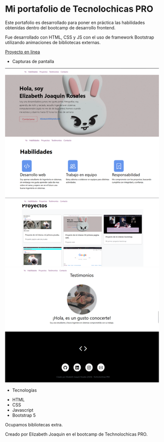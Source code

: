 # Mi portafolio de Tecnolochicas PRO

Este portafolio es desarrollado para poner en práctica las habilidades obtenidas dentro del bootcamp de desarrollo frontend.

Fue desarrollado con HTML, CSS y JS con el uso de framework Bootstrap utilizando animaciones de bibliotecas externas.

[Proyecto en linea](https://main--verdant-torrone-6cb545.netlify.app/)

- Capturas de pantalla


![Sección Yo](absset/1.png)
![Sección Yo](absset/Habilidades.png)
![Sección Yo](absset/Proyectos.png)
![Sección Yo](absset/testimonios.png)
![Sección Yo](absset/creditos.png)


- Tecnologías

* HTML
* CSS
* Javascript
* Bootstrap 5

Ocupamos bibliotecas extra.

Creado por Elizabeth Joaquin en el bootcamp de Technolochicas PRO.